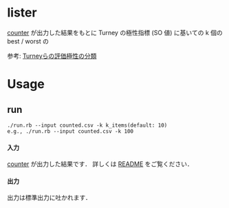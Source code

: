 lister
===

[counter](./counter) が出力した結果をもとに
Turney の極性指標 (SO 値) に基いての k 個の best / worst の

参考: [Turneyらの評価極性の分類]( https://goo.gl/1AuW9W )

# Usage
## run

```
./run.rb --input counted.csv -k k_items(default: 10)
e.g., ./run.rb --input counted.csv -k 100
```

#### 入力
[counter](./counter) が出力した結果です．
詳しくは [README](../counter/README.md) をご覧ください．

#### 出力
出力は標準出力に吐かれます．
